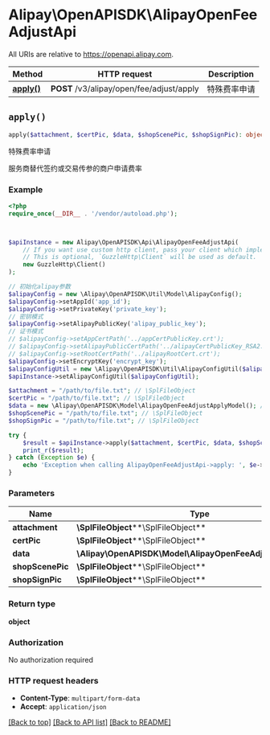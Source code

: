 # Alipay\OpenAPISDK\AlipayOpenFeeAdjustApi

All URIs are relative to https://openapi.alipay.com.

Method | HTTP request | Description
------------- | ------------- | -------------
[**apply()**](AlipayOpenFeeAdjustApi.md#apply) | **POST** /v3/alipay/open/fee/adjust/apply | 特殊费率申请


## `apply()`

```php
apply($attachment, $certPic, $data, $shopScenePic, $shopSignPic): object
```

特殊费率申请

服务商替代签约或交易传参的商户申请费率

### Example

```php
<?php
require_once(__DIR__ . '/vendor/autoload.php');



$apiInstance = new Alipay\OpenAPISDK\Api\AlipayOpenFeeAdjustApi(
    // If you want use custom http client, pass your client which implements `GuzzleHttp\ClientInterface`.
    // This is optional, `GuzzleHttp\Client` will be used as default.
    new GuzzleHttp\Client()
);

// 初始化alipay参数
$alipayConfig = new \Alipay\OpenAPISDK\Util\Model\AlipayConfig();
$alipayConfig->setAppId('app_id');
$alipayConfig->setPrivateKey('private_key');
// 密钥模式
$alipayConfig->setAlipayPublicKey('alipay_public_key');
// 证书模式
// $alipayConfig->setAppCertPath('../appCertPublicKey.crt');
// $alipayConfig->setAlipayPublicCertPath('../alipayCertPublicKey_RSA2.crt');
// $alipayConfig->setRootCertPath('../alipayRootCert.crt');
$alipayConfig->setEncryptKey('encrypt_key');
$alipayConfigUtil = new \Alipay\OpenAPISDK\Util\AlipayConfigUtil($alipayConfig);
$apiInstance->setAlipayConfigUtil($alipayConfigUtil);

$attachment = "/path/to/file.txt"; // \SplFileObject
$certPic = "/path/to/file.txt"; // \SplFileObject
$data = new \Alipay\OpenAPISDK\Model\AlipayOpenFeeAdjustApplyModel(); // \Alipay\OpenAPISDK\Model\AlipayOpenFeeAdjustApplyModel
$shopScenePic = "/path/to/file.txt"; // \SplFileObject
$shopSignPic = "/path/to/file.txt"; // \SplFileObject

try {
    $result = $apiInstance->apply($attachment, $certPic, $data, $shopScenePic, $shopSignPic);
    print_r($result);
} catch (Exception $e) {
    echo 'Exception when calling AlipayOpenFeeAdjustApi->apply: ', $e->getMessage(), PHP_EOL;
}
```

### Parameters

Name | Type | Description  | Notes
------------- | ------------- | ------------- | -------------
 **attachment** | **\SplFileObject****\SplFileObject**|  | [optional]
 **certPic** | **\SplFileObject****\SplFileObject**|  | [optional]
 **data** | **\Alipay\OpenAPISDK\Model\AlipayOpenFeeAdjustApplyModel**|  | [optional]
 **shopScenePic** | **\SplFileObject****\SplFileObject**|  | [optional]
 **shopSignPic** | **\SplFileObject****\SplFileObject**|  | [optional]

### Return type

**object**

### Authorization

No authorization required

### HTTP request headers

- **Content-Type**: `multipart/form-data`
- **Accept**: `application/json`

[[Back to top]](#) [[Back to API list]](../../README.md#api-endpoints)
[[Back to README]](../../README.md)
